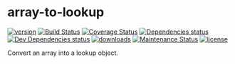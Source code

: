 # array-to-lookup

[![version](https://img.shields.io/npm/v/array-to-lookup.svg?style=flat-square)](http://npm.im/array-to-lookup)
[![Build Status](https://travis-ci.org/benmvp/array-to-lookup.svg?branch=master)](https://travis-ci.org/benmvp/array-to-lookup)
[![Coverage Status](https://coveralls.io/repos/github/benmvp/array-to-lookup/badge.svg?branch=master)](https://coveralls.io/github/benmvp/array-to-lookup?branch=master)
[![Dependencies status](https://img.shields.io/david/benmvp/array-to-lookup.svg?style=flat-square)](https://david-dm.org/benmvp/array-to-lookup#info=dependencies)
[![Dev Dependencies status](https://img.shields.io/david/dev/benmvp/array-to-lookup.svg?style=flat-square)](https://david-dm.org/benmvp/array-to-lookup#info=devDependencies)
[![downloads](https://img.shields.io/npm/dt/array-to-lookup.svg?style=flat-square)](http://npm-stat.com/charts.html?package=array-to-lookup&from=2016-03-27)
[![Maintenance Status](https://img.shields.io/badge/status-maintained-brightgreen.svg)](https://github.com/benmvp/array-to-lookup/pulse)
[![license](https://img.shields.io/npm/l/array-to-lookup.svg?style=flat-square)](http://spdx.org/licenses/MIT)

Convert an array into a lookup object.
